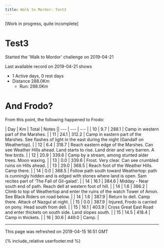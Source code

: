 ```yaml
---
title: Walk to Mordor: Test3
---
```


\[Work in progress, quite incomplete\]

# Test3

Started the 'Walk to Mordor' challenge on 2019-04-21

Last available record on 2019-04-21 shows
* 1 Active days, 0 rest days
* Distance 288.0Km
  * Run: 288.0Km

# And Frodo?
From this point, the following happened to Frodo:

| Day | Km | Total | Notes || --- | --- | --- |
| 10 | 9.7 | 288.1 | Camp in western part of the Marshes. |
| 11 | 24.1 | 312.2 | Camp in eastern part of the Marshes. See flashes of light in the east during the night (Gandalf on Weathertop). |
| 12 | 6.4 | 318.7 | Reach eastern edge of the Marshes. Can see Weather Hills ahead. Land starts to rise. Land drier and very barren. A few birds. |
| 12 | 20.9 | 339.6 | Camp by a stream, among stunted alder trees. Moon waxing. |
| 13 | 0.0 | 339.6 | Frost. Very clear. Can see crumbled ruins on Hills ahead. |
| 13 | 29.0 | 368.5 | Reach foot of the Weather Hills. Camp there. |
| 14 | 0.0 | 368.5 | Follow path south toward Weathertop: path is cunningly hidden and is edged with stones where land is open. Sam recites part of 'The Fall of Gil-galad'. |
| 14 | 16.1 | 384.6 | Midday - Near south end of path. Reach dell at western foot of hill. |
| 14 | 1.6 | 386.2 | Climb to top of Weathertop and enter the ruins of the watch Tower of Amon. See Black Riders on road below. |
| 14 | 1.6 | 387.9 | Return to dell. Camp there. Attack of Nazgul at night. |
| 15 | 0.0 | 387.9 | Injured, Frodo is carried on pony. Head south from dell. |
| 15 | 16.1 | 403.9 | Cross Great East Road and enter thickets on south side. Land slopes south. |
| 15 | 14.5 | 418.4 | Camp in thickets. |
| 16 | 30.6 | 449.0 | Camp. |


---
This page was refreshed on 2019-04-15 16:51 GMT

{% include_relative userfooter.md %}
